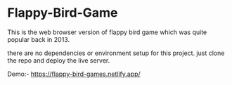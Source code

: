 # Flappy-Bird-Game
This is the web browser version of flappy bird game which was quite popular back in 2013.

there are no dependencies or environment setup for this project.
just clone the repo and deploy the live server.


Demo:- https://flappy-bird-games.netlify.app/
